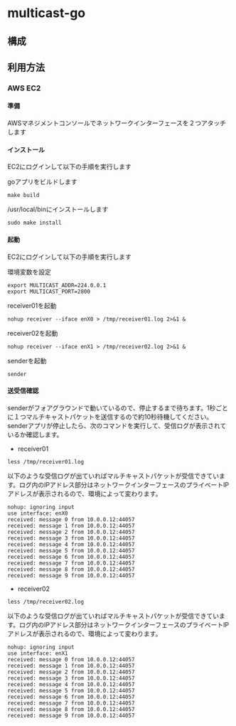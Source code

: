 # multicast-go

## 構成

## 利用方法
### AWS EC2
#### 準備
AWSマネジメントコンソールでネットワークインターフェースを２つアタッチします

#### インストール
EC2にログインして以下の手順を実行します

goアプリをビルドします
```
make build
```
/usr/local/binにインストールします
```
sudo make install
```

#### 起動
EC2にログインして以下の手順を実行します

環境変数を設定
```
export MULTICAST_ADDR=224.0.0.1
export MULTICAST_PORT=2800
```

receiver01を起動
```
nohup receiver --iface enX0 > /tmp/receiver01.log 2>&1 &
```

receiver02を起動
```
nohup receiver --iface enX1 > /tmp/receiver02.log 2>&1 &
```

senderを起動
```
sender
```

#### 送受信確認
senderがフォアグラウンドで動いているので、停止するまで待ちます。1秒ごとに１つマルチキャストパケットを送信するので約10秒待機してください。
senderアプリが停止したら、次のコマンドを実行して、受信ログが表示されているか確認します。
- receiver01
```
less /tmp/receiver01.log
```
以下のような受信ログが出ていればマルチキャストパケットが受信できています。ログ内のIPアドレス部分はネットワークインターフェースのプライベートIPアドレスが表示されるので、環境によって変わります。
```
nohup: ignoring input
use interface: enX0
received: message 0 from 10.0.0.12:44057
received: message 1 from 10.0.0.12:44057
received: message 2 from 10.0.0.12:44057
received: message 3 from 10.0.0.12:44057
received: message 4 from 10.0.0.12:44057
received: message 5 from 10.0.0.12:44057
received: message 6 from 10.0.0.12:44057
received: message 7 from 10.0.0.12:44057
received: message 8 from 10.0.0.12:44057
received: message 9 from 10.0.0.12:44057
```

- receiver02
```
less /tmp/receiver02.log
```
以下のような受信ログが出ていればマルチキャストパケットが受信できています。ログ内のIPアドレス部分はネットワークインターフェースのプライベートIPアドレスが表示されるので、環境によって変わります。
```
nohup: ignoring input
use interface: enX1
received: message 0 from 10.0.0.12:44057
received: message 1 from 10.0.0.12:44057
received: message 2 from 10.0.0.12:44057
received: message 3 from 10.0.0.12:44057
received: message 4 from 10.0.0.12:44057
received: message 5 from 10.0.0.12:44057
received: message 6 from 10.0.0.12:44057
received: message 7 from 10.0.0.12:44057
received: message 8 from 10.0.0.12:44057
received: message 9 from 10.0.0.12:44057
```
